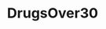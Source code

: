 ---
title: DrugsOver30
crosslinks:
- Drugs
- researchchemicals
- RCSources
- plugging
- MDMA
- SEXONDRUGS
- shrooms
- entheogens
- DarkNetMarkets
- samelevel
- TeenageDrugs
- drugscirclejerk
- GetMotivated
- avesNYC
- Kava
- DrugNerds
- kratom
- keto
---